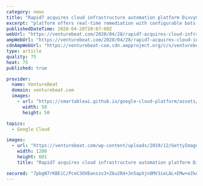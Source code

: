 ```yaml
---
category: news
title: "Rapid7 acquires cloud infrastructure automation platform DivvyCloud for $145 million"
excerpt: "platform offers real-time remediation with configurable bots and over 200 out-of-the-box guardrail policies. It works across public clouds such as Amazon Web Services, Google Cloud, and Azure and ..."
publishedDateTime: 2020-04-28T20:07:00Z
webUrl: "https://venturebeat.com/2020/04/28/rapid7-acquires-cloud-infrastructure-automation-platform-divvycloud-for-145-million/"
ampWebUrl: "https://venturebeat.com/2020/04/28/rapid7-acquires-cloud-infrastructure-automation-platform-divvycloud-for-145-million/amp/"
cdnAmpWebUrl: "https://venturebeat-com.cdn.ampproject.org/c/s/venturebeat.com/2020/04/28/rapid7-acquires-cloud-infrastructure-automation-platform-divvycloud-for-145-million/amp/"
type: article
quality: 75
heat: 75
published: true

provider:
  name: VentureBeat
  domain: venturebeat.com
  images:
    - url: "https://smartableai.github.io/google-cloud-platform/assets/images/organizations/venturebeat.com-50x50.jpg"
      width: 50
      height: 50

topics:
  - Google Cloud

images:
  - url: "https://venturebeat.com/wp-content/uploads/2019/12/GettyImages-1065824694-1-e1579193201293.jpg?fit=1200%2C601&strip=all"
    width: 1200
    height: 601
    title: "Rapid7 acquires cloud infrastructure automation platform DivvyCloud for $145 million"

secured: "7pbgN7rKBEiC/PceC3OVEwnszv3+Z6u2R4+3n5apXjn8MV3ieLAL+EMw+eZkAN7dhtZqK5oL+SgnluoPfNwxqgqkjq6nzpyywbAia2hLg9jlRdUgnVopLgo0QmI+IiVF5jigFeOmX5YtLHPqKORdfH1c3g+4t0DSB8NEqhDIOpK+WXMNW1WTchH1PpqZuc5qzquDSdahy2oIlqgFsw1UigA52MC801Hfer5TwPC1CXqzuXO3tY8ivyLoBP9U1Du4f3t2kjvaoK+AywgGjtd2ZAF2r4yflKxM9zGXedFomAc1lVG0d32FyUqxg8+xS+H5Y+RBZtUkAq6T0Z8W9MdbOVb2EXcB9XbfaATi14YU//5wMN7y9cyCpe1umClfrMh6SkGWBFCzFZ7WZA4/rb6T3hgXtD8w+9gx8snvAhEUuWsbqjpg7zaq8fRGQDlWoBgCaHNArQxrWeXo+yv/GBLkXvSYknXR6wAObC0BoomN+DU=;KjPSthYIMLBJxi0qezyawA=="
---
```


